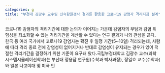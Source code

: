 ```yaml
---
categories: g
title: "부경대 김광수 교수팀 신속항원검사 결과를 활용한 코로나19 감염자 격리지침 설계"
---
```

코로나19 감염자의 격리기간에 대한 논의가 이어지는 가운데 감염자의 부담과 감염 위험성을 최소화할 수 있는 격리기간을 계산할 수 있다는 연구 결과가 나와 관심을 끈다. 한국 등 여러 국가에서 코로나19 감염자는 확진 후 일정 기간(5~10일) 격리되는데, 사람에 따라 격리 종료 전에 감염성이 없어지거나 반대로 감염성이 유지되는 경우가 있어 적절한 격리기간을 결정하기 위한 기준이 요구돼 왔다.국립부경대학교 김광수 교수(과학시스템시뮬레이션학과)는 부산대 정용담 연구원(수학과 박사과정), 정일효 교수(수학과)와 일본 나고야대 및 미국 인